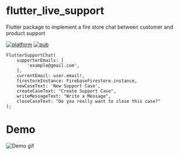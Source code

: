# flutter_live_support

Flutter package to implement a fire store chat between customer and product support

[![platform](https://img.shields.io/badge/Platform-Flutter-blue.svg)](https://flutter.dev/)
[![pub](https://img.shields.io/pub/v/flutter_live_support.svg)](https://pub.dev/packages/flutter_live_support)

```
FlutterSupportChat(
    supporterEmails: [
        'example@gmail.com',
    ],
    currentEmail: user.email!,
    firestoreInstance: FirebaseFirestore.instance,
    newCaseText: 'New Support Case',
    createCaseText: "Create Support Case",
    writeMessageText: "Write a Message",
    closeCaseText: "Do you really want to close this case?"
);
```

# Demo
![Demo gif](https://github.com/cedteg/flutter_support_chat/blob/master/demo/ezgif-6-125b630e459f.gif)